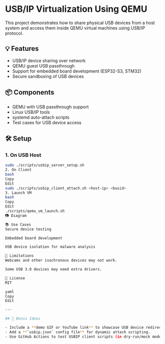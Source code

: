 
# USB/IP Virtualization Using QEMU

This project demonstrates how to share physical USB devices from a host system and access them inside QEMU virtual machines using USB/IP protocol.

## 💡 Features

- USB/IP device sharing over network
- QEMU guest USB passthrough
- Support for embedded board development (ESP32-S3, STM32)
- Secure sandboxing of USB devices

## 📦 Components

- QEMU with USB passthrough support
- Linux USB/IP tools
- systemd auto-attach scripts
- Test cases for USB device access

## 🛠️ Setup

### 1. On USB Host

```bash
sudo ./scripts/usbip_server_setup.sh
2. On Client
bash
Copy
Edit
sudo ./scripts/usbip_client_attach.sh <host-ip> <busid>
3. Launch VM
bash
Copy
Edit
./scripts/qemu_vm_launch.sh
📷 Diagram

📚 Use Cases
Secure device testing

Embedded board development

USB device isolation for malware analysis

🛑 Limitations
Webcams and other isochronous devices may not work.

Some USB 3.0 devices may need extra drivers.

📃 License
MIT

yaml
Copy
Edit

---

## 🧠 Bonus Ideas

- Include a **demo GIF or YouTube link** to showcase USB device redirection.
- Add a **`usbip.json` config file** for dynamic attach scripting.
- Use GitHub Actions to test USBIP client scripts (in dry-run/mock mode).
